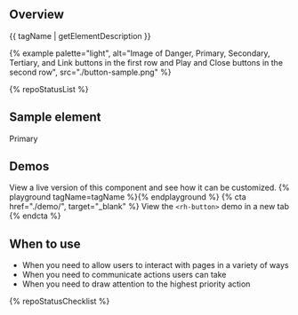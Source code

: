 ## Overview
{{ tagName | getElementDescription }}

{% example palette="light",
          alt="Image of Danger, Primary, Secondary, Tertiary, and Link buttons in the first row and Play and Close buttons in the second row",
          src="./button-sample.png" %}

{% repoStatusList %}

## Sample element
  <rh-button>Primary</rh-button>


## Demos
  View a live version of this component and see how it can be customized.
  {% playground tagName=tagName %}{% endplayground %}
  {% cta href="./demo/", target="_blank" %}
    View the `<rh-button>` demo in a new tab
  {% endcta %}

## When to use
- When you need to allow users to interact with pages in a variety of ways
- When you need to communicate actions users can take
- When you need to draw attention to the highest priority action

{% repoStatusChecklist %}